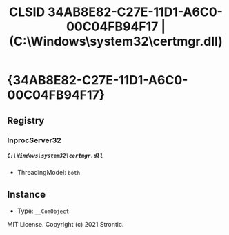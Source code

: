﻿---
title: "CLSID 34AB8E82-C27E-11D1-A6C0-00C04FB94F17 | (C:\\Windows\\system32\\certmgr.dll)"
excerpt: What is COM-Object CLSID 34AB8E82-C27E-11D1-A6C0-00C04FB94F17?
---

# {34AB8E82-C27E-11D1-A6C0-00C04FB94F17}


## Registry


### InprocServer32

##### `C:\Windows\system32\certmgr.dll`
* ThreadingModel: `both`

## Instance

* Type: `__ComObject`

MIT License. Copyright (c) 2021 Strontic.


